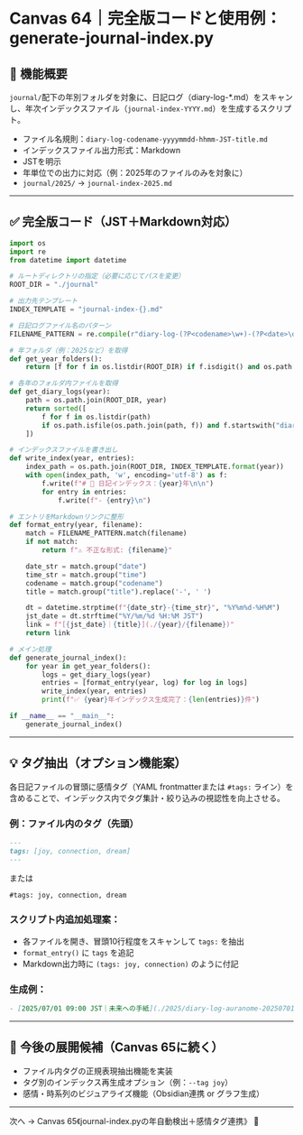 # Canvas 64｜完全版コードと使用例：generate-journal-index.py

## 🧩 機能概要
`journal/`配下の年別フォルダを対象に、日記ログ（diary-log-*.md）をスキャンし、年次インデックスファイル（`journal-index-YYYY.md`）を生成するスクリプト。

- ファイル名規則：`diary-log-codename-yyyymmdd-hhmm-JST-title.md`
- インデックスファイル出力形式：Markdown
- JSTを明示
- 年単位での出力に対応（例：2025年のファイルのみを対象に）
- `journal/2025/` → `journal-index-2025.md`

---

## ✅ 完全版コード（JST＋Markdown対応）

```python
import os
import re
from datetime import datetime

# ルートディレクトリの指定（必要に応じてパスを変更）
ROOT_DIR = "./journal"

# 出力先テンプレート
INDEX_TEMPLATE = "journal-index-{}.md"

# 日記ログファイル名のパターン
FILENAME_PATTERN = re.compile(r"diary-log-(?P<codename>\w+)-(?P<date>\d{8})-(?P<time>\d{4})-JST-(?P<title>.+)\.md")

# 年フォルダ（例：2025など）を取得
def get_year_folders():
    return [f for f in os.listdir(ROOT_DIR) if f.isdigit() and os.path.isdir(os.path.join(ROOT_DIR, f))]

# 各年のフォルダ内ファイルを取得
def get_diary_logs(year):
    path = os.path.join(ROOT_DIR, year)
    return sorted([
        f for f in os.listdir(path)
        if os.path.isfile(os.path.join(path, f)) and f.startswith("diary-log")
    ])

# インデックスファイルを書き出し
def write_index(year, entries):
    index_path = os.path.join(ROOT_DIR, INDEX_TEMPLATE.format(year))
    with open(index_path, 'w', encoding='utf-8') as f:
        f.write(f"# 📔 日記インデックス：{year}年\n\n")
        for entry in entries:
            f.write(f"- {entry}\n")

# エントリをMarkdownリンクに整形
def format_entry(year, filename):
    match = FILENAME_PATTERN.match(filename)
    if not match:
        return f"⚠️ 不正な形式: {filename}"

    date_str = match.group("date")
    time_str = match.group("time")
    codename = match.group("codename")
    title = match.group("title").replace('-', ' ')

    dt = datetime.strptime(f"{date_str}-{time_str}", "%Y%m%d-%H%M")
    jst_date = dt.strftime("%Y/%m/%d %H:%M JST")
    link = f"[{jst_date}｜{title}](./{year}/{filename})"
    return link

# メイン処理
def generate_journal_index():
    for year in get_year_folders():
        logs = get_diary_logs(year)
        entries = [format_entry(year, log) for log in logs]
        write_index(year, entries)
        print(f"✅ {year}年インデックス生成完了：{len(entries)}件")

if __name__ == "__main__":
    generate_journal_index()
```

---

## 💡 タグ抽出（オプション機能案）

各日記ファイルの冒頭に感情タグ（YAML frontmatterまたは `#tags:` ライン）を含めることで、インデックス内でタグ集計・絞り込みの視認性を向上させる。

### 例：ファイル内のタグ（先頭）
```markdown
---
tags: [joy, connection, dream]
---
```
または
```markdown
#tags: joy, connection, dream
```

### スクリプト内追加処理案：
- 各ファイルを開き、冒頭10行程度をスキャンして `tags:` を抽出
- `format_entry()` に `tags` を追記
- Markdown出力時に `(tags: joy, connection)` のように付記

### 生成例：
```markdown
- [2025/07/01 09:00 JST｜未来への手紙](./2025/diary-log-auranome-20250701-0900-JST-letter.md) _(tags: hope, clarity)_
```

---

## 🧪 今後の展開候補（Canvas 65に続く）

- ファイル内タグの正規表現抽出機能を実装
- タグ別のインデックス再生成オプション（例：`--tag joy`）
- 感情・時系列のビジュアライズ機能（Obsidian連携 or グラフ生成）

---

次へ → Canvas 65《journal-index.pyの年自動検出＋感情タグ連携》 🚀

